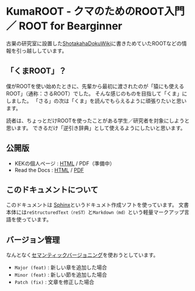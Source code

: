 # KumaROOT - クマのためのROOT入門 ／ ROOT for Bearginner

古巣の研究室に設置した[ShotakahaDokuWiki](https://www-he.scphys.kyoto-u.ac.jp/member/shotakaha/dokuwiki/doku.php)に書きためていたROOTなどの情報を引っ越ししています。

## 「くまROOT」？

僕がROOTを使い始めたときに、先輩から最初に渡されたのが「猿にも使えるROOT」（通称：さるROOT）でした。
そんな感じのものを目指して「くま」にしました。
「さる」の次は「くま」を読んでもらえるように頑張りたいと思います。

読者は、ちょっとだけROOTを使ったことがある学生／研究者を対象にしようと思います。
できるだけ「逆引き辞典」として使えるようにしたいと思います。

## 公開版

- KEKの個人ページ : [HTML](https://research.kek.jp/people/shotakah/kumaroot/html/) / PDF（準備中）
- Read the Docs : [HTML](https://kumaroot.readthedocs.org) / [PDF](https://kumaroot.readthedocs.io/_/downloads/ja/latest/pdf/)

## このドキュメントについて

このドキュメントは
[Sphinx](https://sphinx-users.jp)というドキュメト作成ソフトを使っています。
文書本体には``reStructuredText（reST）``と``Markdown（md）``という軽量マークアップ言語を使っています。

## バージョン管理

なんとなく[セマンティックバージョニング](https://semver.org/lang/ja/)を使おうとしています。

- ``Major (feat)`` : 新しい章を追加した場合
- ``Minor (feat)`` : 新しい節を追加した場合
- ``Patch (fix)`` : 文章を修正した場合
